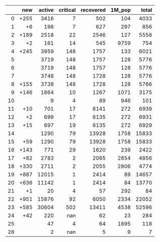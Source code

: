 |    |   new |   active |   critical |   recovered |   1M_pop |   total |
|---:|------:|---------:|-----------:|------------:|---------:|--------:|
|  0 |  +255 |     3416 |          7 |         502 |      104 |    4033 |
|  1 |    +6 |      198 |          7 |         627 |      297 |     856 |
|  2 |  +189 |     2518 |         22 |        2546 |      127 |    5558 |
|  3 |    +2 |      161 |         14 |         545 |     9759 |     754 |
|  4 |  +245 |     3959 |        148 |        1757 |      133 |    6021 |
|  5 |       |     3719 |        148 |        1757 |      128 |    5776 |
|  6 |       |     3719 |        148 |        1757 |      128 |    5776 |
|  7 |       |     3748 |        148 |        1728 |      128 |    5776 |
|  8 |  +155 |     3738 |        148 |        1728 |      128 |    5766 |
|  9 |  +146 |     1864 |         10 |        1267 |     1071 |    3175 |
| 10 |       |        9 |          4 |          89 |      946 |     101 |
| 11 |   +10 |      701 |         17 |        6141 |      272 |    6939 |
| 12 |    +2 |      699 |         17 |        6135 |      272 |    6931 |
| 13 |   +15 |      697 |         19 |        6135 |      272 |    6929 |
| 14 |       |     1290 |         79 |       13928 |     1758 |   15833 |
| 15 |   +59 |     1290 |         79 |       13928 |     1758 |   15833 |
| 16 |  +143 |      771 |         29 |        1620 |      239 |    2422 |
| 17 |   +82 |     2783 |          2 |        2065 |     2854 |    4856 |
| 18 |  +330 |     2711 |          2 |        2055 |     2806 |    4774 |
| 19 |  +887 |    12015 |          1 |        2414 |       89 |   14657 |
| 20 |  +636 |    11142 |          1 |        2414 |       84 |   13770 |
| 21 |    +1 |       20 |          4 |          57 |      292 |      84 |
| 22 |  +951 |    15876 |         92 |        6050 |     2334 |   22052 |
| 23 |  +585 |    30604 |        502 |       13411 |     4538 |   52596 |
| 24 |   +42 |      220 |        nan |          62 |       23 |     284 |
| 25 |       |       47 |          4 |          64 |     1895 |     118 |
| 26 |       |        2 |        nan |           5 |        9 |       7 |